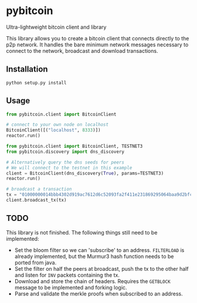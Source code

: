 # pybitcoin
Ultra-lightweight bitcoin client and library

This library allows you to create a bitcoin client that connects directly to the p2p network. 
It handles the bare minimum network messages necessary to connect to the network, broadcast and download transactions.

## Installation

```
python setup.py install
```

## Usage

```python
from pybitcoin.client import BitcoinClient

# connect to your own node on localhost
BitcoinClient([("localhost", 8333)])
reactor.run()
```

```python
from pybitcoin.client import BitcoinClient, TESTNET3
from pybitcoin.discovery import dns_discovery

# Alternatively query the dns seeds for peers
# We will connect to the testnet in this example
client = BitcoinClient(dns_discovery(True), params=TESTNET3)
reactor.run()
```

```python
# broadcast a transaction
tx = "01000000014bbb4302d919ac7612d6c52093fa2f411e231869295064baa9d2bfc562a2a914000000008b483045022100f6b8fce5db5c3b8a9b92e1f74f45959df860068a056c2e8c9425cadb83c4e7cd022055aa3476fa2d915cf4efe6850bba5392b07e6f95241c6c10bd88a451aa2bf2cd014104cfc882f3e582f6698544545e4d52f4798ec7e96e2fbb9a6927361de22d383b7e071ccd3c0f12e904ac2214feb2002dd64af190161bb3e942a5920ce211986c46ffffffff0110270000000000001976a914e7c1345fc8f87c68170b3aa798a956c2fe6a9eff88ac00000000"
client.broadcast_tx(tx)
```

## TODO
This library is not finished. The following things still need to be implemented:

- Set the bloom filter so we can 'subscribe' to an address. `FILTERLOAD` is already implemented, but
the Murmur3 hash function needs to be ported from java.
- Set the filter on half the peers at broadcast, push the tx to the other half and listen for `INV` packets containing the tx.
- Download and store the chain of headers. Requires the `GETBLOCK` message to be implemented and forking logic.
- Parse and validate the merkle proofs when subscribed to an address.
